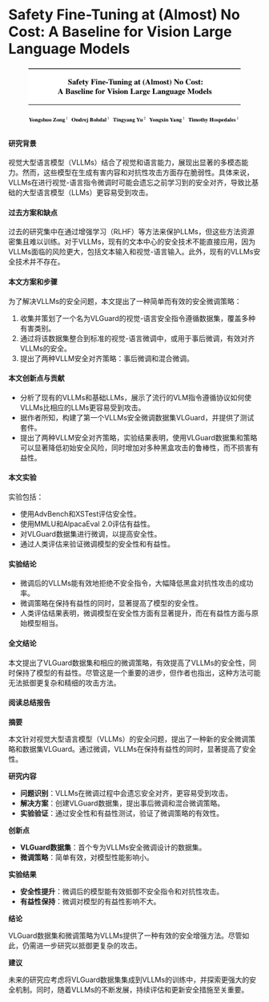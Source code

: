# Safety Fine-Tuning at (Almost) No Cost: A Baseline for Vision Large Language Models

<figure><img src="../.gitbook/assets/image (269).png" alt=""><figcaption></figcaption></figure>

#### 研究背景

视觉大型语言模型（VLLMs）结合了视觉和语言能力，展现出显著的多模态能力。然而，这些模型在生成有害内容和对抗性攻击方面存在脆弱性。具体来说，VLLMs在进行视觉-语言指令微调时可能会遗忘之前学习到的安全对齐，导致比基础的大型语言模型（LLMs）更容易受到攻击。

#### 过去方案和缺点

过去的研究集中在通过增强学习（RLHF）等方法来保护LLMs，但这些方法资源密集且难以训练。对于VLLMs，现有的文本中心的安全技术不能直接应用，因为VLLMs面临的风险更大，包括文本输入和视觉-语言输入。此外，现有的VLLMs安全技术并不存在。

#### 本文方案和步骤

为了解决VLLMs的安全问题，本文提出了一种简单而有效的安全微调策略：

1. 收集并策划了一个名为VLGuard的视觉-语言安全指令遵循数据集，覆盖多种有害类别。
2. 通过将该数据集整合到标准的视觉-语言微调中，或用于事后微调，有效对齐VLLMs的安全。
3. 提出了两种VLLM安全对齐策略：事后微调和混合微调。

#### 本文创新点与贡献

* 分析了现有的VLLMs和基础LLMs，展示了流行的VLM指令遵循协议如何使VLLMs比相应的LLMs更容易受到攻击。
* 据作者所知，构建了第一个VLLMs安全微调数据集VLGuard，并提供了测试套件。
* 提出了两种VLLM安全对齐策略，实验结果表明，使用VLGuard数据集和策略可以显著降低初始安全风险，同时增加对多种黑盒攻击的鲁棒性，而不损害有益性。

#### 本文实验

实验包括：

* 使用AdvBench和XSTest评估安全性。
* 使用MMLU和AlpacaEval 2.0评估有益性。
* 对VLGuard数据集进行微调，以提高安全性。
* 通过人类评估来验证微调模型的安全性和有益性。

#### 实验结论

* 微调后的VLLMs能有效地拒绝不安全指令，大幅降低黑盒对抗性攻击的成功率。
* 微调策略在保持有益性的同时，显著提高了模型的安全性。
* 人类评估结果表明，微调模型在安全性方面有显著提升，而在有益性方面与原始模型相当。

#### 全文结论

本文提出了VLGuard数据集和相应的微调策略，有效提高了VLLMs的安全性，同时保持了模型的有益性。尽管这是一个重要的进步，但作者也指出，这种方法可能无法抵御更复杂和精细的攻击方法。

#### 阅读总结报告

**摘要**

本文针对视觉大型语言模型（VLLMs）的安全问题，提出了一种新的安全微调策略和数据集VLGuard。通过微调，VLLMs在保持有益性的同时，显著提高了安全性。

**研究内容**

* **问题识别**：VLLMs在微调过程中会遗忘安全对齐，更容易受到攻击。
* **解决方案**：创建VLGuard数据集，提出事后微调和混合微调策略。
* **实验验证**：通过安全性和有益性测试，验证了微调策略的有效性。

**创新点**

* **VLGuard数据集**：首个专为VLLMs安全微调设计的数据集。
* **微调策略**：简单有效，对模型性能影响小。

**实验结果**

* **安全性提升**：微调后的模型能有效抵御不安全指令和对抗性攻击。
* **有益性保持**：微调对模型的有益性影响不大。

**结论**

VLGuard数据集和微调策略为VLLMs提供了一种有效的安全增强方法。尽管如此，仍需进一步研究以抵御更复杂的攻击。

**建议**

未来的研究应考虑将VLGuard数据集集成到VLLMs的训练中，并探索更强大的安全机制。同时，随着VLLMs的不断发展，持续评估和更新安全措施至关重要。
